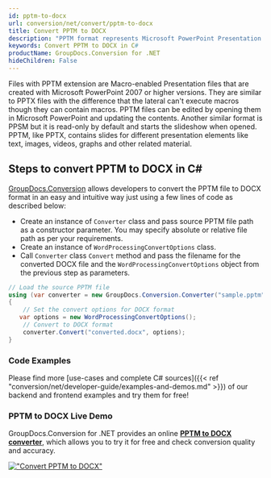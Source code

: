 ```yaml
---
id: pptm-to-docx
url: conversion/net/convert/pptm-to-docx
title: Convert PPTM to DOCX
description: "PPTM format represents Microsoft PowerPoint Presentation with .pptm extension. Learn how to convert PPTM to DOCX file programmatically in C# language using GroupDocs.Conversion for .NET library."
keywords: Convert PPTM to DOCX in C#
productName: GroupDocs.Conversion for .NET
hideChildren: False
---
```


Files with PPTM extension are Macro-enabled Presentation files that are created with Microsoft PowerPoint 2007 or higher versions. They are similar to PPTX files with the difference that the lateral can't execute macros though they can contain macros. PPTM files can be edited by opening them in Microsoft PowerPoint and updating the contents. Another similar format is PPSM but it is read-only by default and starts the slideshow when opened. PPTM, like PPTX, contains slides for different presentation elements like text, images, videos, graphs and other related material.

## Steps to convert PPTM to DOCX in C#

[GroupDocs.Conversion](https://products.groupdocs.com/conversion/net) allows developers to convert the PPTM file to DOCX format in an easy and intuitive way just using a few lines of code as described below:

* Create an instance of `Converter` class and pass source PPTM file path as a constructor parameter. You may specify absolute or relative file path as per your requirements. 
* Create an instance of `WordProcessingConvertOptions` class.
* Call `Converter` class `Convert` method and pass the filename for the converted DOCX file and the `WordProcessingConvertOptions` object from the previous step as parameters.

```csharp
// Load the source PPTM file
using (var converter = new GroupDocs.Conversion.Converter("sample.pptm"))
{
    // Set the convert options for DOCX format
   var options = new WordProcessingConvertOptions();
    // Convert to DOCX format
    converter.Convert("converted.docx", options);
}
```

### Code Examples

Please find more [use-cases and complete C# sources]({{< ref "conversion/net/developer-guide/examples-and-demos.md" >}}) of our backend and frontend examples and try them for free!

### PPTM to DOCX Live Demo

GroupDocs.Conversion for .NET provides an online [**PPTM to DOCX converter**](https://products.groupdocs.app/conversion/pptm-to-docx), which allows you to try it for free and check conversion quality and accuracy.

[!["Convert PPTM to DOCX"](conversion/net/images/convert-to-docx/convert-pptm-to-docx.png)](https://products.groupdocs.app/conversion/pptm-to-docx)